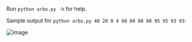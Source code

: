 Run `python arbo.py -h` for help.

Sample output for `python arbo.py 40 20 0 4 60 60 80 80 95 95 93 93`:

![image](https://github.com/user-attachments/assets/4166d6b1-1092-41b5-bf8c-c24ab7ee7ff3)
